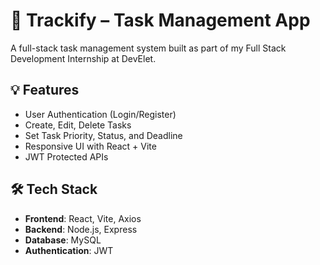 # 🚀 Trackify – Task Management App

A full-stack task management system built as part of my Full Stack Development Internship at DevElet.

## 💡 Features

- User Authentication (Login/Register)
- Create, Edit, Delete Tasks
- Set Task Priority, Status, and Deadline
- Responsive UI with React + Vite
- JWT Protected APIs

## 🛠️ Tech Stack

- **Frontend**: React, Vite, Axios
- **Backend**: Node.js, Express
- **Database**: MySQL
- **Authentication**: JWT



